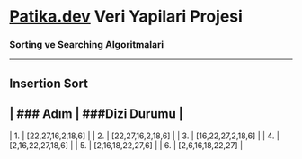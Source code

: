 # [Patika.dev](https://app.patika.dev) Veri Yapilari Projesi
### Sorting ve Searching Algoritmalari
----------------------------------------------------------------
## Insertion Sort

 | ### Adım |   ###Dizi Durumu   |
 ---------------------------------
 |   1.     |  [22,27,16,2,18,6] |
 |   2.     |  [22,27,16,2,18,6] |
 |   3.     |  [16,22,27,2,18,6] |
 |   4.     |  [2,16,22,27,18,6] |
 |   5.     |  [2,16,18,22,27,6] |
 |   6.     |  [2,6,16,18,22,27] |
